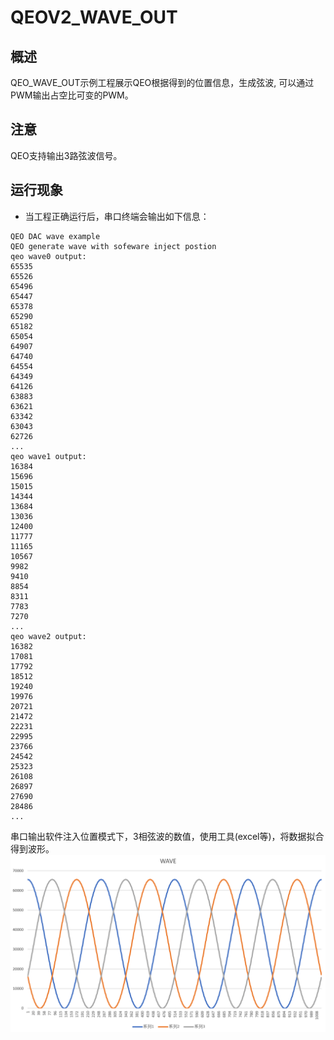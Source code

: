# QEOV2_WAVE_OUT

## 概述

QEO_WAVE_OUT示例工程展示QEO根据得到的位置信息，生成弦波, 可以通过PWM输出占空比可变的PWM。

## 注意

QEO支持输出3路弦波信号。

## 运行现象

- 当工程正确运行后，串口终端会输出如下信息：
```console
QEO DAC wave example
QEO generate wave with sofeware inject postion
qeo wave0 output:
65535
65526
65496
65447
65378
65290
65182
65054
64907
64740
64554
64349
64126
63883
63621
63342
63043
62726
...
qeo wave1 output:
16384
15696
15015
14344
13684
13036
12400
11777
11165
10567
9982
9410
8854
8311
7783
7270
...
qeo wave2 output:
16382
17081
17792
18512
19240
19976
20721
21472
22231
22995
23766
24542
25323
26108
26897
27690
28486
...
```
串口输出软件注入位置模式下，3相弦波的数值，使用工具(excel等)，将数据拟合得到波形。
![](doc/qeo_dac_1.png)


